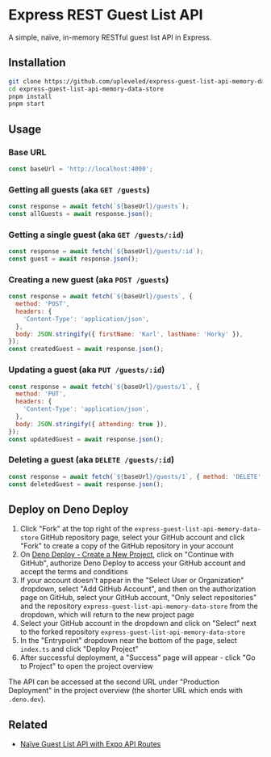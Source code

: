 # Express REST Guest List API

A simple, naïve, in-memory RESTful guest list API in Express.

## Installation

```sh
git clone https://github.com/upleveled/express-guest-list-api-memory-data-store.git
cd express-guest-list-api-memory-data-store
pnpm install
pnpm start
```

## Usage

### Base URL

```js
const baseUrl = 'http://localhost:4000';
```

### Getting all guests (aka `GET /guests`)

```js
const response = await fetch(`${baseUrl}/guests`);
const allGuests = await response.json();
```

### Getting a single guest (aka `GET /guests/:id`)

```js
const response = await fetch(`${baseUrl}/guests/:id`);
const guest = await response.json();
```

### Creating a new guest (aka `POST /guests`)

```js
const response = await fetch(`${baseUrl}/guests`, {
  method: 'POST',
  headers: {
    'Content-Type': 'application/json',
  },
  body: JSON.stringify({ firstName: 'Karl', lastName: 'Horky' }),
});
const createdGuest = await response.json();
```

### Updating a guest (aka `PUT /guests/:id`)

```js
const response = await fetch(`${baseUrl}/guests/1`, {
  method: 'PUT',
  headers: {
    'Content-Type': 'application/json',
  },
  body: JSON.stringify({ attending: true }),
});
const updatedGuest = await response.json();
```

### Deleting a guest (aka `DELETE /guests/:id`)

```js
const response = await fetch(`${baseUrl}/guests/1`, { method: 'DELETE' });
const deletedGuest = await response.json();
```

<!--

## Deploying to Heroku

Create a Heroku account at [Heroku - Sign up](https://signup.heroku.com/), and then click on this button:

[![Deploy](https://www.herokucdn.com/deploy/button.svg)](https://heroku.com/deploy?template=https://github.com/upleveled/express-guest-list-api-memory-data-store/tree/main)

This will set up a new application on your Heroku account using this repo as a template.

-->

## Deploy on Deno Deploy

1. Click "Fork" at the top right of the `express-guest-list-api-memory-data-store` GitHub repository page, select your GitHub account and click "Fork" to create a copy of the GitHub repository in your account
2. On [Deno Deploy - Create a New Project](https://dash.deno.com/new_project), click on "Continue with GitHub", authorize Deno Deploy to access your GitHub account and accept the terms and conditions
3. If your account doesn't appear in the "Select User or Organization" dropdown, select "Add GitHub Account", and then on the authorization page on GitHub, select your GitHub account, "Only select repositories" and the repository `express-guest-list-api-memory-data-store` from the dropdown, which will return to the new project page
4. Select your GitHub account in the dropdown and click on "Select" next to the forked repository `express-guest-list-api-memory-data-store`
5. In the "Entrypoint" dropdown near the bottom of the page, select `index.ts` and click "Deploy Project"
6. After successful deployment, a "Success" page will appear - click "Go to Project" to open the project overview

The API can be accessed at the second URL under "Production Deployment" in the project overview (the shorter URL which ends with `.deno.dev`).

## Related

- [Naïve Guest List API with Expo API Routes](https://gist.github.com/karlhorky/46785c6f90924738fdb44bf2e1931f17)

